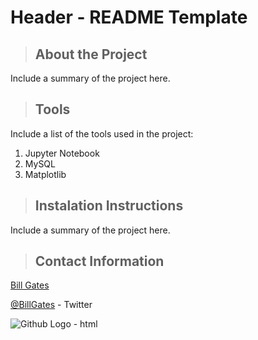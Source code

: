 # Header - README Template

<a class="anchor" id="about_the_project"></a>
<blockquote><h2>About the Project</h2></blockquote>

Include a summary of the project here.

<a class="anchor" id="tools"></a>
> ## Tools
Include a list of the tools used in the project:
<ol>
    <li>Jupyter Notebook</li>
    <li>MySQL</li>
    <li>Matplotlib</li>
</ol>

<a class="anchor" id="instalation_instructions"></a>
<blockquote><h2>Instalation Instructions</h2></blockquote>

Include a summary of the project here.

<a class="anchor" id="contact_info"></a>
<blockquote><h2>Contact Information</h2></blockquote>

<p><a href="https://www.linkedin.com/in/williamhgates/detail/recent-activity/posts/" title="Bill Gates">Bill Gates</a></p>
<p><a href="https://twitter.com/BillGates" title="Bill Gates">@BillGates</a> - Twitter</p>

<img src="https://techcrunch.com/wp-content/uploads/2010/07/github-logo.png?w=512" alt="Github Logo - html" title="Github Logo - html" />